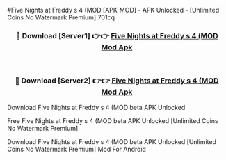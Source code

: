 #Five Nights at Freddy s 4 (MOD [APK-MOD] - APK Unlocked - [Unlimited Coins No Watermark Premium] 701cq



<div align="center">

<h3>🔴 Download [Server1] 👉👉 <a href="https://momento.my/?title=Five_Nights_at_Freddy_s_4_(MOD">Five Nights at Freddy s 4 (MOD Mod Apk</a></h3><br>

<h3>🔴 Download [Server2] 👉👉 <a href="https://momento.my/?title=Five_Nights_at_Freddy_s_4_(MOD">Five Nights at Freddy s 4 (MOD Mod Apk</a></h3>
</div>



Download Five Nights at Freddy s 4 (MOD beta APK Unlocked

Free Five Nights at Freddy s 4 (MOD beta APK Unlocked [Unlimited Coins No Watermark Premium]

Download Five Nights at Freddy s 4 (MOD beta APK Unlocked [Unlimited Coins No Watermark Premium] Mod For Android
